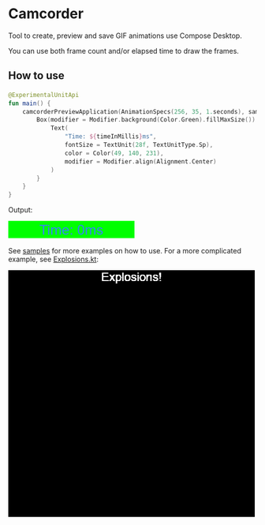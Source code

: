 # Camcorder
Tool to create, preview and save GIF animations use Compose Desktop.

You can use both frame count and/or elapsed time to draw the frames.

## How to use

```kotlin
@ExperimentalUnitApi
fun main() {
    camcorderPreviewApplication(AnimationSpecs(256, 35, 1.seconds), sampleFile("timeCounter")) { frame, timeInMillis: Long ->
        Box(modifier = Modifier.background(Color.Green).fillMaxSize()) {
            Text(
                "Time: ${timeInMillis}ms",
                fontSize = TextUnit(28f, TextUnitType.Sp),
                color = Color(49, 140, 231),
                modifier = Modifier.align(Alignment.Center)
            )
        }
    }
}
```

Output:

![Time-based sample](https://raw.githubusercontent.com/vitorhugods/Camcorder/main/media/timeCounter.gif)


See [samples](https://github.com/vitorhugods/Camcorder/tree/main/sample/src/jvmMain/kotlin) for more examples on how to use. For a more complicated example, see [Explosions.kt](https://github.com/vitorhugods/Camcorder/blob/main/sample/src/jvmMain/kotlin/Explosions.kt):

![Explosions sample](https://raw.githubusercontent.com/vitorhugods/Camcorder/main/media/explosions.gif)
